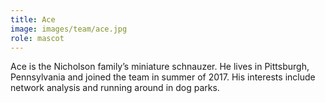 ```yaml
---
title: Ace
image: images/team/ace.jpg
role: mascot
---
```


Ace is the Nicholson family’s miniature schnauzer.
He lives in Pittsburgh, Pennsylvania and joined the team in summer of 2017.
His interests include network analysis and running around in dog parks.